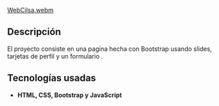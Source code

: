 [WebCilsa.webm](https://github.com/user-attachments/assets/1f43d86f-d596-4415-9019-e31d60462724)

## Descripción
El proyecto consiste en una pagina hecha con Bootstrap usando slides, tarjetas de perfil y un formulario .
## Tecnologías usadas
- **HTML, CSS, Bootstrap y JavaScript**
  
